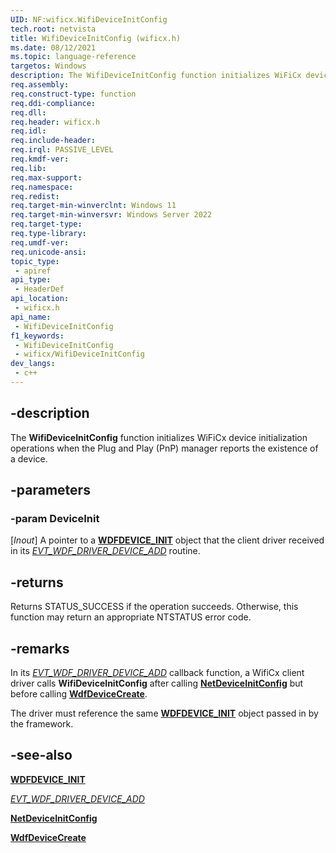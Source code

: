 ```yaml
---
UID: NF:wificx.WifiDeviceInitConfig
tech.root: netvista
title: WifiDeviceInitConfig (wificx.h)
ms.date: 08/12/2021
ms.topic: language-reference
targetos: Windows
description: The WifiDeviceInitConfig function initializes WiFiCx device initialization operations.
req.assembly: 
req.construct-type: function
req.ddi-compliance: 
req.dll: 
req.header: wificx.h
req.idl: 
req.include-header: 
req.irql: PASSIVE_LEVEL 
req.kmdf-ver: 
req.lib: 
req.max-support: 
req.namespace: 
req.redist: 
req.target-min-winverclnt: Windows 11 
req.target-min-winversvr: Windows Server 2022
req.target-type: 
req.type-library: 
req.umdf-ver: 
req.unicode-ansi: 
topic_type:
 - apiref
api_type:
 - HeaderDef
api_location:
 - wificx.h
api_name:
 - WifiDeviceInitConfig
f1_keywords:
 - WifiDeviceInitConfig
 - wificx/WifiDeviceInitConfig
dev_langs:
 - c++
---
```


## -description

The **WifiDeviceInitConfig** function initializes WiFiCx device initialization operations when the Plug and Play (PnP) manager reports the existence of a device.

## -parameters

### -param DeviceInit

[_Inout_] A pointer to a [**WDFDEVICE_INIT**](/windows-hardware/drivers/wdf/wdfdevice_init) object that the client driver received in its [*EVT_WDF_DRIVER_DEVICE_ADD*](../wdfdriver/nc-wdfdriver-evt_wdf_driver_device_add.md) routine.

## -returns

Returns STATUS_SUCCESS if the operation succeeds. Otherwise, this function may return an appropriate NTSTATUS error code.

## -remarks

In its [*EVT_WDF_DRIVER_DEVICE_ADD*](../wdfdriver/nc-wdfdriver-evt_wdf_driver_device_add.md) callback function, a WifiCx client driver calls **WifiDeviceInitConfig** after calling [**NetDeviceInitConfig**](../netdevice/nf-netdevice-netdeviceinitconfig.md) but before calling [**WdfDeviceCreate**](../wdfdevice/nf-wdfdevice-wdfdevicecreate.md).

The driver must reference the same [**WDFDEVICE_INIT**](/windows-hardware/drivers/wdf/wdfdevice_init) object passed in by the framework.

## -see-also

[**WDFDEVICE_INIT**](/windows-hardware/drivers/wdf/wdfdevice_init)

[*EVT_WDF_DRIVER_DEVICE_ADD*](../wdfdriver/nc-wdfdriver-evt_wdf_driver_device_add.md) 

[**NetDeviceInitConfig**](../netdevice/nf-netdevice-netdeviceinitconfig.md)

[**WdfDeviceCreate**](../wdfdevice/nf-wdfdevice-wdfdevicecreate.md)